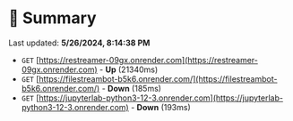 # 📖 Summary
Last updated: **5/26/2024, 8:14:38 PM**

- `GET` [https://restreamer-09gx.onrender.com](https://restreamer-09gx.onrender.com) - **Up** (21340ms)
- `GET` [https://filestreambot-b5k6.onrender.com/](https://filestreambot-b5k6.onrender.com/) - **Down** (185ms)
- `GET` [https://jupyterlab-python3-12-3.onrender.com](https://jupyterlab-python3-12-3.onrender.com) - **Down** (193ms)
